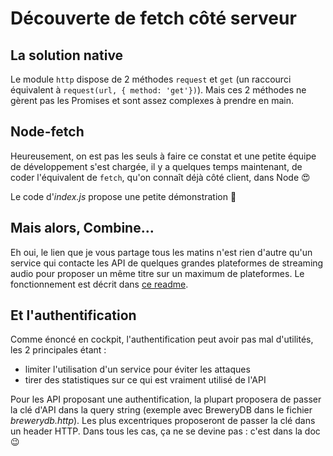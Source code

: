 # Découverte de fetch côté serveur

## La solution native

Le module `http` dispose de 2 méthodes `request` et `get` (un raccourci équivalent à `request(url, { method: 'get'})`). Mais ces 2 méthodes ne gèrent pas les Promises et sont assez complexes à prendre en main.

## Node-fetch

Heureusement, on est pas les seuls à faire ce constat et une petite équipe de développement s'est chargée, il y a quelques temps maintenant, de coder l'équivalent de `fetch`, qu'on connaît déjà côté client, dans Node :heart_eyes:

Le code d'_index.js_ propose une petite démonstration :rocket:

## Mais alors, Combine...

Eh oui, le lien que je vous partage tous les matins n'est rien d'autre qu'un service qui contacte les API de quelques grandes plateformes de streaming audio pour proposer un même titre sur un maximum de plateformes. Le fonctionnement est décrit dans [ce readme](./combine.md).

## Et l'authentification

Comme énoncé en cockpit, l'authentification peut avoir pas mal d'utilités, les 2 principales étant :
- limiter l'utilisation d'un service pour éviter les attaques
- tirer des statistiques sur ce qui est vraiment utilisé de l'API

Pour les API proposant une authentification, la plupart proposera de passer la clé d'API dans la query string (exemple avec BreweryDB dans le fichier _brewerydb.http_). Les plus excentriques proposeront de passer la clé dans un header HTTP. Dans tous les cas, ça ne se devine pas : c'est dans la doc :wink: